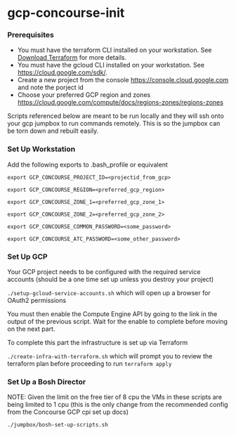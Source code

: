# gcp-concourse-init

### Prerequisites

- You must have the terraform CLI installed on your workstation. See [Download Terraform](https://www.terraform.io/downloads.html) for more details.
- You must have the gcloud CLI installed on your workstation. See https://cloud.google.com/sdk/.
- Create a new project from the console https://console.cloud.google.com and note the porject id
- Choose your preferred GCP region and zones https://cloud.google.com/compute/docs/regions-zones/regions-zones

Scripts referenced below are meant to be run locally and they will ssh onto your gcp jumpbox to run commands remotely. This is so the jumpbox can be torn down and rebuilt easily.

### Set Up Workstation

Add the following exports to .bash_profile or equivalent

`export GCP_CONCOURSE_PROJECT_ID=<projectid_from_gcp>`

`export GCP_CONCOURSE_REGION=<preferred_gcp_region>`

`export GCP_CONCOURSE_ZONE_1=<preferred_gcp_zone_1>`

`export GCP_CONCOURSE_ZONE_2=<preferred_gcp_zone_2>`

`export GCP_CONCOURSE_COMMON_PASSWORD=<some_password>`

`export GCP_CONCOURSE_ATC_PASSWORD=<some_other_password>`

### Set Up GCP

Your GCP project needs to be configured with the required service accounts (should be a one time set up unless you destroy your project)

`./setup-gcloud-service-accounts.sh` which will open up a browser for OAuth2 permissions

You must then enable the Compute Engine API by going to the link in the output of the previous script. Wait for the enable to complete before moving on the next part.

To complete this part the infrastructure is set up via Terraform

`./create-infra-with-terraform.sh` which will prompt you to review the terraform plan before proceeding to run `terraform apply`

### Set Up a Bosh Director

NOTE: Given the limit on the free tier of 8 cpu the VMs in these scripts are being limited to 1 cpu (this is the only change from the recommended config from the Concourse GCP cpi set up docs)

`./jumpbox/bosh-set-up-scripts.sh`
